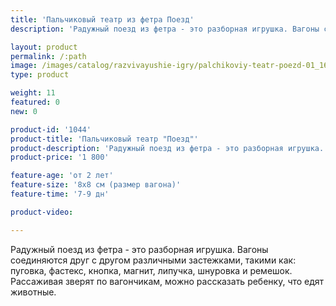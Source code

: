 ```yaml
---
title: 'Пальчиковый театр из фетра Поезд'
description: 'Радужный поезд из фетра - это разборная игрушка. Вагоны соединяются друг с другом различными застежками. Рассаживая зверят по вагончикам, можно рассказать ребенку, что едят животные.'

layout: product
permalink: /:path
image: /images/catalog/razvivayushie-igry/palchikoviy-teatr-poezd-01_1600w.jpg
type: product

weight: 11
featured: 0
new: 0

product-id: '1044'
product-title: 'Пальчиковый театр "Поезд"'
product-description: 'Радужный поезд из фетра - это разборная игрушка. Вагоны соединяются друг с другом различными застежками, такими как: пуговка, фастекс, кнопка, магнит, липучка, шнуровка и ремешок. Рассаживая зверят по вагончикам, можно рассказать ребенку, что едят животные.'
product-price: '1 800'

feature-age: 'от 2 лет'
feature-size: '8х8 см (размер вагона)'
feature-time: '7-9 дн'

product-video: 

---
```

Радужный поезд из фетра - это разборная игрушка. Вагоны соединяются друг с другом различными застежками, такими как: пуговка, фастекс, кнопка, магнит, липучка, шнуровка и ремешок. Рассаживая зверят по вагончикам, можно рассказать ребенку, что едят животные. 